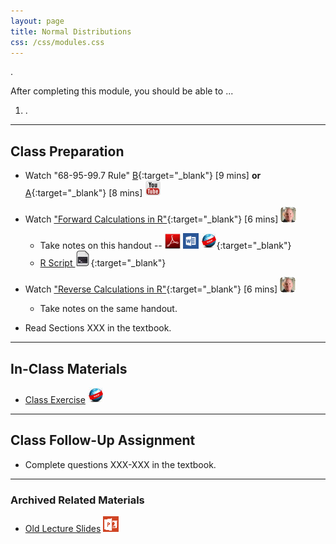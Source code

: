 ```yaml
---
layout: page
title: Normal Distributions
css: /css/modules.css
---
```


<div class="ILOs">
<p>.</p>

<p>After completing this module, you should be able to ...</p>

<ol>
  <li>.</li>
</ol>
</div>

----

## Class Preparation

* Watch "68-95-99.7 Rule" [B](https://www.youtube.com/v/PJPXFOK8F8E?version=3&autoplay=1){:target="_blank"} [9 mins] **or** [A](https://www.youtube.com/v/cgxPcdPbujI?version=3&autoplay=1){:target="_blank"} [8 mins] ![YouTube](../../img/youtube.png)

* Watch ["Forward Calculations in R"](https://vimeo.com/user45324800/normdist-forward){:target="_blank"} [6 mins] ![Ogle](../../img/dhovid.png)
    * Take notes on this handout -- [![PDF](../../img/pdf.png)](RHO.pdf) [![MSWord](../../img/word.png)](RHO.docx) [![Webpage](../../img/web.png)](RHO.html){:target="_blank"}
    * [R Script ![R Script](../../img/script.png)](RHO.R){:target="_blank"}
* Watch ["Reverse Calculations in R"](https://vimeo.com/user45324800/normdist-reverse){:target="_blank"} [6 mins] ![Ogle](../../img/dhovid.png)
    * Take notes on the same handout.

* Read Sections XXX in the textbook.

----

## In-Class Materials

* [Class Exercise](CE.html) ![Webpage](../../img/web.png)

----

## Class Follow-Up Assignment

* Complete questions XXX-XXX in the textbook.

----

### Archived Related Materials

* [Old Lecture Slides](PPT_old.pptx) ![PowerPoint](../../img/ppt.png)
